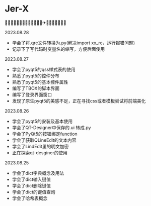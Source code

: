 # Jer-X
🍗🍔🍟🍠🍓🤣🤪😍🤩💯✅🍕🥳✈🌭😆😃🥓🧂🍿🥂

2023.08.28
- 学会了将.qrc文件转换为.py(解决import xx_rc，运行报错问题)
- 记录下了写代码时变量名的缩写，方便后面使用

2023.08.27
- 学会了pyqt5的qss样式表的使用
- 熟悉了pyqt5的控件分布
- 熟悉了pyqt5的基本控件属性
- 编写了TBOX的脚本界面
- 编写了登录界面窗口
- 发现了原生pyqt5的美感不足，正在寻找css或者模板尝试将前端美化


2023.08.26
- 学会了pyqt5的安装及基本使用
- 学会了QT-Designer中保存的.ui 转成.py
- 学会了PyQt5的按钮绑定function
- 学会了获取QLineEdit的文本内容
- 学会了LindEdit里的明文加密
- 正在探索qt-desginer的使用

2023.08.25
- 学会了dict字典概念及用法
- 学会了dict输入键值
- 学会了dict删除键值
- 学会了dict的键值查询
- 学会了哈希表概念
